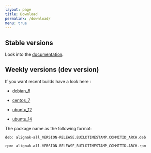 ```yaml
---
layout: page
title: Download
permalink: /download/
menu: true
---
```


## Stable versions

Look into the [documentation](http://alignak-doc.readthedocs.org/en/latest/02_installation/index.html).


## Weekly versions (dev version)

If you want recent builds have a look here :


* [debian_8](/build/debian_8/alignak-all_0.1-1.1449701312.924c778_all.deb)

* [centos_7](/build/centos_7/alignak-all-0.1-1_1449701312_924c778.el7.x86_64.rpm)

* [ubuntu_12](/build/ubuntu_12/alignak-all_0.1-1.1449701312.924c778_all.deb)

* [ubuntu_14](/build/ubuntu_14/alignak-all_0.1-1.1449701312.924c778_all.deb)


The package name as the following format:

```		
deb: alignak-all_VERSION-RELEASE.BUILDTIMESTAMP.COMMITID_ARCH.deb
```

```
rpm: alignak-all-VERSION-RELEASE_BUILDTIMESTAMP_COMMITID.ARCH.rpm		
```
